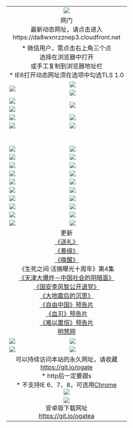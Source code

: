 ﻿<table>
  <tr></tr>
  <tr><td colspan=2 align=center><img src="https://cloud.githubusercontent.com/assets/11880933/13434984/f430fae2-e012-11e5-814f-c2df1e82b247.jpg" /></td></tr>
  <tr><td colspan=2 align=center>网门<br>最新动态网址，请点击进入
<br>https://da8wxnrzznep3.cloudfront.net
    </td>
  </tr>
  <tr>
    <td colspan=2 align=center>* 微信用户，需点击右上角三个点<br>选择在浏览器中打开<br>或手工复制到浏览器地址栏
    <br>* IE6打开动态网址须在选项中勾选TLS 1.0</td>
  </tr>
  <tr>
    <td rowspan=2><a href="https://da8wxnrzznep3.cloudfront.net/ogUP.aspx?name=11DKC.mp4&list=11DKC" target="_blank"><img src="https://da8wxnrzznep3.cloudfront.net/Up/11DKC1.jpg" /></a></td> 
    <td><div><a href="https://da8wxnrzznep3.cloudfront.net/ogUP.aspx?name=LRWS.mp4&list=LRWS" target="_blank"><img src="https://da8wxnrzznep3.cloudfront.net/Up/LRWS.jpg" /></a></td>
   </tr>
  <tr>
    <td><a href="https://da8wxnrzznep3.cloudfront.net/ogNiceVedio.aspx" target="_blank"><img src="https://da8wxnrzznep3.cloudfront.net/Up/11TGKDY.jpg" /></a></td>
  </tr>
  <tr>
    <td><a href="https://da8wxnrzznep3.cloudfront.net/ogUP.aspx?name=JQR.mp4&count=2" target="_blank"><img src="https://da8wxnrzznep3.cloudfront.net/Up/JQR.jpg" /></a></td>   
    <td rowspan=2><a href="https://da8wxnrzznep3.cloudfront.net/ogUP.aspx?name=JP.mp4&count=9" target="_blank"><img src="https://da8wxnrzznep3.cloudfront.net/Up/JP.jpg" /></td>
  </tr>
  <tr>
    <td><a href="https://da8wxnrzznep3.cloudfront.net/ogUP.aspx?name=WH.mp4" target="_blank"><img src="https://da8wxnrzznep3.cloudfront.net/Up/WH.jpg" /></a></td>
  </tr>
  <tr>
    <td><a href="https://da8wxnrzznep3.cloudfront.net/ogUP.aspx?name=SSZJ.mp4&list=SSZJ" target="_blank"><img src="https://da8wxnrzznep3.cloudfront.net/Up/SSZJ.jpg" /></a></td>
    <td><a href="https://da8wxnrzznep3.cloudfront.net/ogUP.aspx?name=1XQK.mp4&count=13" target="_blank"><img src="https://da8wxnrzznep3.cloudfront.net/Up/1XQK.jpg" /></a</td>
  </tr>
  <tr>
    <td><a href="https://da8wxnrzznep3.cloudfront.net/ogUP.aspx?name=ZY.mp4&count=2015|16" target="_blank"><img src="https://da8wxnrzznep3.cloudfront.net/Up/ZY.jpg" /></a</td>
    <td><a href="https://da8wxnrzznep3.cloudfront.net/ogUP.aspx?name=XTFY.mp4&count=B|2,A|24" target="_blank"><img src="https://da8wxnrzznep3.cloudfront.net/Up/XTFY.jpg" /></a></td>
  </tr>
  <tr height="40">
  </tr>
  <tr>
    <td><a href="https://da8wxnrzznep3.cloudfront.net/ogUP.aspx?name=4SQQ.mp4&list=4SQQ" target="_blank"><img src="https://da8wxnrzznep3.cloudfront.net/Up/4SQQ0.jpg"/></a></td>
    <td><a href="https://da8wxnrzznep3.cloudfront.net/ogUP.aspx?name=4SHQ.mp4&list=4SHQ" target="_blank"><img src="https://da8wxnrzznep3.cloudfront.net/Up/4SHQ0.jpg"/></a></td>
  </tr>
  <tr>
    <td><a href="https://da8wxnrzznep3.cloudfront.net/ogUP.aspx?name=4SZG.mp4&list=4SZG" target="_blank"><img src="https://da8wxnrzznep3.cloudfront.net/Up/4SZG0.jpg"/></a></td>
    <td><a href="https://da8wxnrzznep3.cloudfront.net/ogUP.aspx?name=4SDJ.mp4&list=4SDJ" target="_blank"><img src="https://da8wxnrzznep3.cloudfront.net/Up/4SDJ0.jpg"/></a></td>
  </tr>
  <tr>
    <td><a href="https://da8wxnrzznep3.cloudfront.net/ogUP.aspx?name=4SGX.mp4&list=4SGX" target="_blank"><img src="https://da8wxnrzznep3.cloudfront.net/Up/4SGX0.jpg"/></a></td>
    <td><a href="https://da8wxnrzznep3.cloudfront.net/ogUP.aspx?name=4SHD.mp4&list=4SHD" target="_blank"><img src="https://da8wxnrzznep3.cloudfront.net/Up/4SHD0.jpg"/></a></td>
  </tr>
  <tr>
    <td><a href="https://da8wxnrzznep3.cloudfront.net/ogUP.aspx?name=4CTX.mp4&list=4CTX" target="_blank"><img src="https://da8wxnrzznep3.cloudfront.net/Up/4CTX0.jpg"/></a></td>
    <td><a href="https://da8wxnrzznep3.cloudfront.net/ogUP.aspx?name=4CWZ.mp4&list=4CWZ" target="_blank"><img src="https://da8wxnrzznep3.cloudfront.net/Up/4CWZ0.jpg"/></a></td>
  </tr>
  <tr>
    <td><a href="https://da8wxnrzznep3.cloudfront.net/onUP.aspx?name=https://d1lqqjldbsh7xo.cloudfront.net/" target="_blank"><img src="https://da8wxnrzznep3.cloudfront.net/Up/0DTW.jpg"/></a></td>
    <td><a href="https://da8wxnrzznep3.cloudfront.net/onUP.aspx?name=https://d240ns8up8earz.cloudfront.net/acenter/" target="_blank"><img src="https://da8wxnrzznep3.cloudfront.net/Up/0TDW.jpg" /></a></td>
  </tr>
  <tr>
    <td><a href="https://da8wxnrzznep3.cloudfront.net/onUP.aspx?name=https://d4508d6vomz2p.cloudfront.net/gb/nsc413.htm" target="_blank"><img src="https://da8wxnrzznep3.cloudfront.net/Up/0DJY.jpg" /></a></td>
    <td><a href="https://da8wxnrzznep3.cloudfront.net/onUP.aspx?name=https://dilo7bqpjb57y.cloudfront.net/xtr/gb/prog204.html" target="_blank"><img src="https://da8wxnrzznep3.cloudfront.net/Up/0XTR.jpg" /></a></td>
  </tr>
  <tr>
    <td><a href="https://da8wxnrzznep3.cloudfront.net/onUP.aspx?name=https://d3aj00iefsmfgc.cloudfront.net/" target="_blank"><img src="https://da8wxnrzznep3.cloudfront.net/Up/0MHW.jpg" /></a></td>
    <td><a href="https://da8wxnrzznep3.cloudfront.net/onUP.aspx?name=https://d20wz7qt14x5d2.cloudfront.net/" target="_blank"><img src="https://da8wxnrzznep3.cloudfront.net/Up/0ZJW.jpg" /></a></td>
  </tr>
  <tr>
    <td><a href="https://da8wxnrzznep3.cloudfront.net/ogUP.aspx?name=0FG.zip" target="_blank"><img src="https://da8wxnrzznep3.cloudfront.net/Up/0FG.jpg" /></a></td>
    <td><a href="https://da8wxnrzznep3.cloudfront.net/ogUP.aspx?name=0FGA.apk" target="_blank"><img src="https://da8wxnrzznep3.cloudfront.net/Up/0FGA.jpg" /></a></td>
  </tr>
  <tr>
    <td><a href="https://da8wxnrzznep3.cloudfront.net/ogUP.aspx?name=0U.zip" target="_blank"><img src="https://da8wxnrzznep3.cloudfront.net/Up/0U.jpg" /></a></td>
    <td><a href="https://da8wxnrzznep3.cloudfront.net/ogUP.aspx?name=0UA.apk" target="_blank"><img src="https://da8wxnrzznep3.cloudfront.net/Up/0UA.jpg" /></a></td>
  </tr>
  <tr>
    <td><a href="https://da8wxnrzznep3.cloudfront.net/ogUP.aspx?name=0iPPOTV.zip" target="_blank"><img src="https://da8wxnrzznep3.cloudfront.net/Up/0iPPOTV.jpg" /></a></td>
    <td><a href="https://da8wxnrzznep3.cloudfront.net/ogUP.aspx?name=0iNTD.apk" target="_blank"><img src="https://da8wxnrzznep3.cloudfront.net/Up/0iNTD.jpg" /></a></td>
  </tr>
  <tr>
    <td colspan=2 align=center>更新<br>
      <a href="https://da8wxnrzznep3.cloudfront.net/ogUP.aspx?name=4ESL.mp4" target="_blank">《送礼》</a><br>
      <a href="https://da8wxnrzznep3.cloudfront.net/ogUP.aspx?name=4ESY.mp4" target="_blank">《善缘》</a><br>
      <a href="https://da8wxnrzznep3.cloudfront.net/ogUP.aspx?name=4EHX.mp4" target="_blank">《唤醒》</a><br>
      《生死之间·活摘曝光十周年》第4集</a><br>
      <a href="https://da8wxnrzznep3.cloudfront.net/ogUP.aspx?name=4TJDBZ.mp4" target="_blank">《天津大爆炸－中国社会的阴暗面》</a><br>
      <a href="https://da8wxnrzznep3.cloudfront.net/ogUP.aspx?name=4LFZ.mp4" target="_blank">《国安李凤智公开退党》</a><br>
      <a href="https://da8wxnrzznep3.cloudfront.net/ogUP.aspx?name=4DDZHDCS.mp4" target="_blank">《大地震后的沉思》</a><br>
      <a href="https://da8wxnrzznep3.cloudfront.net/ogUP.aspx?name=11ZYZG0.mp4" target="_blank">《自由中国》预告片</a><br>
      <a href="https://da8wxnrzznep3.cloudfront.net/ogUP.aspx?name=11XR.mp4" target="_blank">《血刃》预告片</a><br>
      <a href="https://da8wxnrzznep3.cloudfront.net/ogUP.aspx?name=11NYZX.mp4&count=2" target="_blank">《难以置信》预告片</a><br>
      <a href="https://da8wxnrzznep3.cloudfront.net/onUP.aspx?name=https://www.minghui.org/" target="_blank">明慧网</a></td>
    </td>
  </tr>
  <tr>
    <td><a href="https://da8wxnrzznep3.cloudfront.net/ogNice.aspx" target="_blank"><img src="https://da8wxnrzznep3.cloudfront.net/Up/0WCYY.jpg" /></a></td>
    <td><a href="https://da8wxnrzznep3.cloudfront.net/onCO.aspx?ob=600事物&op=增删改&args=WH1~%23类型6新闻%7c%23类型6评论&mode=" target="_blank"><img src="https://da8wxnrzznep3.cloudfront.net/Up/0WZTT.jpg" /></a></td> 
  </tr>
  <tr>
    <td><a href="https://da8wxnrzznep3.cloudfront.net/ogDY.aspx" target="_blank"><img src="https://da8wxnrzznep3.cloudfront.net/Up/0FK.jpg" /></a></td>
    <td><a href="https://da8wxnrzznep3.cloudfront.net/ogST.aspx" target="_blank"><img src="https://da8wxnrzznep3.cloudfront.net/Up/0ST.jpg" /></a></td> 
  </tr>
  <tr>
    <td colspan=2 align=center>可以持续访问本站的永久网址，请收藏<br/><a href="https://git.io/ogate" target="_blank">https://git.io/ogate</a><br/>* http后一定要跟s<br/>* 不支持IE 6、7、8，可选用<a href="https://da8wxnrzznep3.cloudfront.net/ogUP.aspx?name=0ChromePortable.zip">Chrome</a><br/><a href="https://da8wxnrzznep3.cloudfront.net/Up/0WMGDL2.png" target="_blank"><img src="https://da8wxnrzznep3.cloudfront.net/Up/0WMGD2.png"/></a></td>
  </tr>
  <tr>
    <td colspan=2 align=center><a href="https://da8wxnrzznep3.cloudfront.net/ogUP.aspx?name=0oGate.apk" target="_blank"><img src="https://cloud.githubusercontent.com/assets/11880933/13720399/75e143ee-e842-11e5-9f0a-1421f423c80f.jpg" /></a><br>安卓版下载网址<br><a href="https://git.io/ogatea">https://git.io/ogatea</a></td>
  </tr>
  <!--tr>
    <td colspan=2 align=center>可能失效的动态网址
    </td>
  </tr-->
</table>
